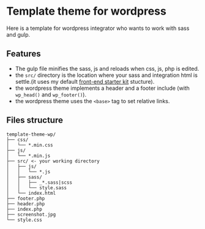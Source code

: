 # Template theme for wordpress

Here is a template for wordpress integrator who wants to work with sass and gulp.

## Features

-   The gulp file minifies the sass, js and reloads when css, js, php is edited.
-   the `src/` directory is the location where your sass and integration html is settle.(it uses my default [front-end starter kit](https://github.com/iStuffs/starter-kit) stucture).
-   the wordpress theme implements a header and a footer include (with `wp_head()` and `wp_footer()`).
-   the wordpress theme uses the `<base>` tag to set relative links.

## Files structure

```
template-theme-wp/
├── css/
│   └── *.min.css
├── js/
│   └── *.min.js
├── src/ <- your working directory
│   ├── js/
│   │   └── *.js
│   ├── sass/
│   │   ├── _*.sass|scss
│   │   └── style.sass
│   └── index.html
├── footer.php
├── header.php
├── index.php
├── screenshot.jpg
└── style.css
```
